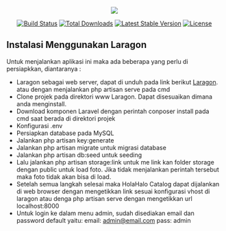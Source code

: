 <p align="center"><img src="https://laravel.com/assets/img/components/logo-laravel.svg"></p>

<p align="center">
<a href="https://travis-ci.org/laravel/framework"><img src="https://travis-ci.org/laravel/framework.svg" alt="Build Status"></a>
<a href="https://packagist.org/packages/laravel/framework"><img src="https://poser.pugx.org/laravel/framework/d/total.svg" alt="Total Downloads"></a>
<a href="https://packagist.org/packages/laravel/framework"><img src="https://poser.pugx.org/laravel/framework/v/stable.svg" alt="Latest Stable Version"></a>
<a href="https://packagist.org/packages/laravel/framework"><img src="https://poser.pugx.org/laravel/framework/license.svg" alt="License"></a>
</p>

## Instalasi Menggunakan Laragon

Untuk menjalankan aplikasi ini maka ada beberapa yang perlu di persiapkkan, diantaranya :

- Laragon sebagai web server, dapat di unduh pada link berikut [Laragon](https://laragon.org/download/). atau dengan menjalankan php artisan serve pada cmd
- Clone projek pada direktori www Laragon. Dapat disesuaikan dimana anda menginstall.
- Download komponen Laravel dengan perintah conposer install pada cmd saat berada di direktori projek
- Konfigurasi .env 
- Persiapkan database pada MySQL
- Jalankan php artisan key:generate 
- Jalankan php artisan migrate untuk migrasi database
- Jalankan php artisan db:seed untuk seeding
- Lalu jalankan php artisan storage:link untuk me link kan folder storage dengan public untuk load foto. Jika tidak menjalankan perintah tersebut maka foto tidak akan bisa di load.
- Setelah semua langkah selesai maka HolaHalo Catalog dapat dijalankan di web browser dengan mengetikkan link sesuai konfigurasi vhost di laragon atau denga php artisan serve dengan mengetikkan url localhost:8000
- Untuk login ke dalam menu admin, sudah disediakan email dan password default yaitu: email: admin@email.com pass: admin

